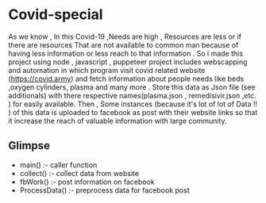# Covid-special

As we know , In this Covid-19 ,Needs are high , Resources are less or if there are resources That are not available to common man because of having less information or less reach to that information . So i made this project using node , javascript , puppeteer 
project includes webscapping and automation in which program visit covid related website (https://covid.army) and fetch information about people needs like beds ,oxygen cylinders, plasma and many more . Store this data as Json file (see additionals) with there respective names(plasma.json , remedisivir.json ,etc. ) for easily available.
Then , Some instances (because it's lot of lot of Data !! ) of this data is uploaded to facebook as post with their website links  so that it increase the reach of valuable information with large community. 


## Glimpse

* main() :- caller function
* collect() :- collect data from website
* fbWork()  :- post information on facebook
* ProcessData() :- preprocess data for facebook post
